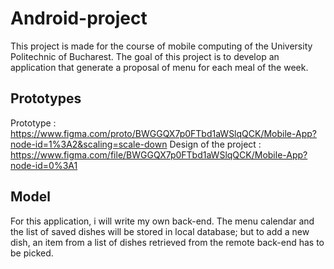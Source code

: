 # Android-project

This project is made for the course of mobile computing of the University Politechnic of Bucharest.
The goal of this project is to develop an application that generate a proposal of menu for each meal of the week.

## Prototypes

Prototype : https://www.figma.com/proto/BWGGQX7p0FTbd1aWSlqQCK/Mobile-App?node-id=1%3A2&scaling=scale-down
Design of the project : https://www.figma.com/file/BWGGQX7p0FTbd1aWSlqQCK/Mobile-App?node-id=0%3A1

## Model

For this application, i will write my own back-end.
The menu calendar and the list of saved dishes will be stored in local database; but to add a new dish, an item from a list of dishes retrieved from the remote back-end has to be picked.